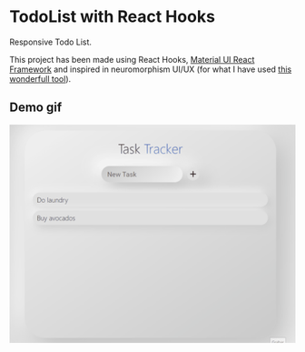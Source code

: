 # TodoList with React Hooks

Responsive Todo List.

This project has been made using React Hooks, [Material UI React Framework](https://material-ui.com/) and inspired in neuromorphism UI/UX (for what I have used [this wonderfull tool](https://neumorphism.io/)).

## Demo gif

![Demo gif](./Demo.gif)

